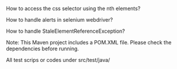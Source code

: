 How to access the css selector using the nth elements?

How to handle alerts in selenium webdriver?

How to handle StaleElementReferenceException?

Note: This Maven project includes a POM.XML file. Please check the dependencies before running.

All test scrips or codes under src/test/java/
